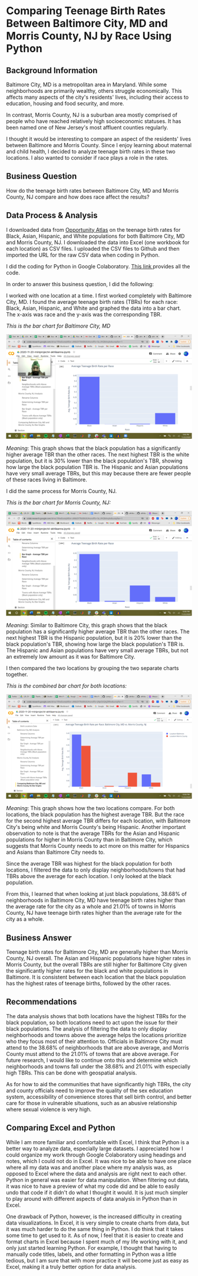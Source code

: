 # Comparing Teenage Birth Rates Between Baltimore City, MD and Morris County, NJ by Race Using Python

## Background Information 

Baltimore City, MD is a metropolitan area in Maryland. While some neighborhoods are primarily wealthy, others struggle economically. This affects many aspects of the city's residents' lives, including their access to education, housing and food security, and more.

In contrast, Morris County, NJ is a suburban area mostly comprised of people who have reached relatively high socioeconomic statuses. It has been named one of New Jersey's most affluent counties regularly.

I thought it would be interesting to compare an aspect of the residents' lives between Baltimore and Morris County. Since I enjoy learning about maternal and child health, I decided to analyze teenage birth rates in these two locations. I also wanted to consider if race plays a role in the rates.

## Business Question 

How do the teenage birth rates between Baltimore City, MD and Morris County, NJ compare and how does race affect the results?

## Data Process & Analysis 

I downloaded data from [Opportunity Atlas](https://www.opportunityatlas.org/) on the teenage birth rates for Black, Asian, Hispanic, and White populations for both Baltimore City, MD and Morris County, NJ. I downloaded the data into Excel (one workbook for each location) as CSV files. I uploaded the CSV files to Github and then imported the URL for the raw CSV data when coding in Python. 

I did the coding for Python in Google Colaboratory. [This link ](https://colab.research.google.com/drive/1lIheEioxtqNlSnr-zMkiiSYTRcBXtJiU#scrollTo=vCefxjqitPpe&uniqifier=1) provides all the code. 

In order to answer this business question, I did the following: 

I worked with one location at a time. I first worked completely with Baltimore City, MD. I found the average teenage birth rates (TBRs) for each race: Black, Asian, Hispanic, and White and graphed the data into a bar chart. The x-axis was race and the y-axis was the corresponding TBR. 

*This is the bar chart for Baltimore City, MD* 

![alt_text](bmore-bar-graph.png) 

*Meaning*: This graph shows that the black population has a significantly higher average TBR than the other races. The next highest TBR is the white population, but it is 30% lower than the black population's TBR, showing how large the black population TBR is. The Hispanic and Asian populations have very small average TBRs, but this may because there are fewer people of these races living in Baltimore.

I did the same process for Morris County, NJ. 

*This is the bar chart for Morris County, NJ:* 

![alt_text](morris-bar-graph.png) 

*Meaning*: Similar to Baltimore City, this graph shows that the black population has a significantly higher average TBR than the other races. The next highest TBR is the Hispanic population, but it is 20% lower than the black population's TBR, showing how large the black population's TBR is. The Hispanic and Asian populations have very small average TBRs, but not an extremely low amount as it was for Baltimore City.

I then compared the two locations by grouping the two separate charts together. 

*This is the combined bar chart for both locations:*

![alt_text](combined-bar-graph.png) 

*Meaning*: This graph shows how the two locations compare. For both locations, the black population has the highest average TBR. But the race for the second highest average TBR differs for each location, with Baltimore City's being white and Morris County's being Hispanic. Another important observation to note is that the average TBRs for the Asian and Hispanic populations for higher in Morris County than in Baltimore City, which suggests that Morris County needs to act more on this matter for Hispanics and Asians than Baltimore City needs to.

Since the average TBR was highest for the black population for both locations, I filtered the data to only display neighborhoods/towns that had TBRs above the average for each location. I only looked at the black population. 

From this, I learned that when looking at just black populations, 38.68% of neighborhoods in Baltimore City, MD have teenage birth rates higher than the average rate for the city as a whole and 21.01% of towns in Morris County, NJ have teenage birth rates higher than the average rate for the city as a whole. 

## Business Answer 

Teenage birth rates for Baltimore City, MD are generally higher than Morris County, NJ overall. The Asian and Hispanic populations have higher rates in Morris County, but the overall TBRs are still higher for Baltimore City given the significantly higher rates for the black and white populations in Baltimore. It is consistent between each location that the black population has the highest rates of teenage births, followed by the other races. 

## Recommendations 

The data analysis shows that both locations have the highest TBRs for the black population, so both locations need to act upon the issue for their black populations. The analysis of filtering the data to only display neighborhoods and towns above the average helps the locations prioritize who they focus most of their attention to. Officials in Baltimore City must attend to the 38.68% of neighborhoods that are above average, and Morris County must attend to the 21.01% of towns that are above average. For future research, I would like to continue onto this and determine which neighborhoods and towns fall under the 38.68% and 21.01% with especially high TBRs. This can be done with geospatial analysis. 

As for how to aid the communities that have significantly high TBRs, the city and county officials need to improve the quality of the sex education system, accessibility of convenience stores that sell birth control, and better care for those in vulnerable situations, such as an abusive relationship where sexual violence is very high. 

## Comparing Excel and Python 

While I am more familiar and comfortable with Excel, I think that Python is a better way to analyze data, especially large datasets. I appreciated how I could organize my work through Google Colaboratory using headings and notes, which I could not do in Excel. It was nice to be able to have one place where all my data was and another place where my analysis was, as opposed to Excel where the data and analysis are right next to each other. Python in general was easier for data manipulation. When filtering out data, it was nice to have a preview of what my code did and be able to easily undo that code if it didn't do what I thought it would. It is just much simpler to play around with different aspects of data analysis in Python than in Excel. 

One drawback of Python, however, is the increased difficulty in creating data visualizations. In Excel, it is very simple to create charts from data, but it was much harder to do the same thing in Python. I do think that it takes some time to get used to it. As of now, I feel that it is easier to create and format charts in Excel because I spent much of my life working with it, and only just started learning Python. For example, I thought that having to manually code titles, labels, and other formatting in Python was a little tedious, but I am sure that with more practice it will become just as easy as Excel, making it a truly better option for data analysis. 

